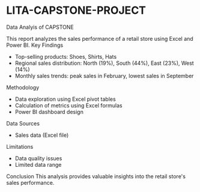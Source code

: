 # LITA-CAPSTONE-PROJECT
Data Analyis of CAPSTONE

This report analyzes the sales performance of a retail store using Excel and Power BI.
Key Findings
- Top-selling products: Shoes, Shirts, Hats
- Regional sales distribution: North (19%), South (44%), East (23%), West (14%)
- Monthly sales trends: peak sales in February, lowest sales in September

Methodology
- Data exploration using Excel pivot tables
- Calculation of metrics using Excel formulas
- Power BI dashboard design

Data Sources
- Sales data (Excel file)

Limitations
- Data quality issues
- Limited data range

Conclusion
This analysis provides valuable insights into the retail store's sales performance.
